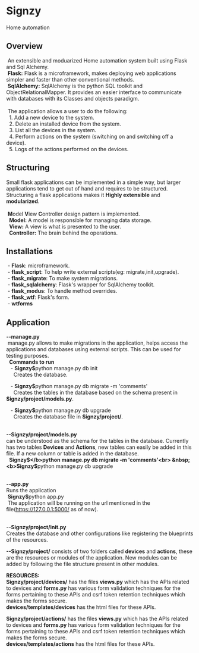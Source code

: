 # Signzy
Home automation

## Overview
&nbsp;An extensible and moduarized Home automation system built using Flask and Sql Alchemy.<br>
&nbsp;<b>Flask:</b> Flask is a microframework, makes deploying web applications simpler and faster than other conventional methods.<br>
&nbsp;<b>SqlAlchemy:</b> SqlAlchemy is the python SQL toolkit and ObjectRelationalMapper. It provides an easier interface to communicate with databases with its Classes and objects paradigm.<br><br>
&nbsp;The application allows a user to do the following:<br>
&nbsp;&nbsp;1. Add a new device to the system.<br>
&nbsp;&nbsp;2. Delete an installed device from the system.<br>
&nbsp;&nbsp;3. List all the devices in the system.<br>
&nbsp;&nbsp;4. Perform actions on the system (switching on and switching off a device).<br>
&nbsp;&nbsp;5. Logs of the actions performed on the devices.
## Structuring
Small flask applications can be implemented in a simple way, but larger applications tend to get out of hand and requires to be structured. Structuring a flask applications makes it <b>Highly extensible</b> and <b>modularized</b>. 
<br><br>
&nbsp;<b>M</b>odel <b>V</b>iew <b>C</b>ontroller design pattern is implemented.<br>
&nbsp;&nbsp;<b>Model:</b> A model is responsible for managing data storage.<br>
&nbsp;&nbsp;<b>View:</b> A view is what is presented to the user.<br>
&nbsp;&nbsp;<b>Controller:</b> The brain behind the operations.<br>

## Installations
&nbsp;- <b>Flask</b>: microframework.<br>
&nbsp;- <b>flask_script</b>: To help write external scripts(eg: migrate,init,upgrade).<br>
&nbsp;- <b>flask_migrate</b>: To make system migrations.<br>
&nbsp;- <b>flask_sqlalchemy</b>: Flask's wrapper for SqlAlchemy toolkit.<br>
&nbsp;- <b>flask_modus</b>: To handle method overrides.<br>
&nbsp;- <b>flask_wtf</b>: Flask's form.<br>
&nbsp;- <b>wtforms</b>

## Application
<b>--manage.py</b><br>
&nbsp;manage.py allows to make migrations in the application, helps access the applications and databases using external scripts. This can be used for testing purposes.<br>
&nbsp;&nbsp;<b>Commands to run</b><br>
&nbsp;&nbsp;&nbsp;- <b>Signzy$</b>python manage.py db init<br>
&nbsp;&nbsp;&nbsp;&nbsp; Creates the database.<br>

&nbsp;&nbsp;&nbsp;- <b>Signzy$</b>python manage.py db migrate -m 'comments'<br>
&nbsp;&nbsp;&nbsp;&nbsp; Creates the tables in the database based on the schema present in <b>Signzy/project/models.py</b>.<br>


&nbsp;&nbsp;&nbsp;- <b>Signzy$</b>python manage.py db upgrade<br>
&nbsp;&nbsp;&nbsp;&nbsp; Creates the database file in <b>Signzy/project/</b>.<br><br>
  
<b>--Signzy/project/models.py</b><br>
can be understood as the schema for the tables in the database. Currently has two tables <b>Devices</b> and <b>Actions</b>, new tables can easily be added in this file. If a new column or table is added in the database.<br>
&nbsp; <b>Signzy$</b>python manage.py db migrate -m 'comments'<br>
&nbsp; <b>Signzy$</b>python manage.py db upgrade<br><br>

<b>--app.py</b><br>
Runs the application<br>
&nbsp;<b>Signzy$</b>python app.py<br>
&nbsp;The application will be running on the url mentioned in the file(https://127.0.0.1:5000/ as of now).<br><br>

<b>--Signzy/project/__init__.py</b><br>
Creates the database and other configurations like registering the blueprints of the resources.<br>

<b>--Signzy/project/</b> consists of two folders called <b>devices</b> and <b>actions</b>, these are the resources or modules of the application. New modules can be added by following the file structure present in other modules.<br>


<b>RESOURCES:</b><br>
<b>Signzy/project/devices/</b> has the files <b>views.py</b> which has the APIs related to devices and <b>forms.py</b> has various form validation techniques for the forms pertaining to these APIs and csrf token retention techniques which makes the forms secure.<br>
<b>devices/templates/devices</b> has the html files for these APIs.<br>


<b>Signzy/project/actions/</b> has the files <b>views.py</b> which has the APIs related to devices and <b>forms.py</b> has various form validation techniques for the forms pertaining to these APIs and csrf token retention techniques which makes the forms secure.<br>
<b>devices/templates/actions</b> has the html files for these APIs.<br>

